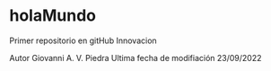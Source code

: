 # holaMundo
Primer repositorio en gitHub Innovacion

Autor
Giovanni A. V. Piedra
Ultima fecha de modifiación
23/09/2022
